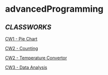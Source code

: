 # advancedProgramming

## *CLASSWORKS*

[CW1 - Pie Chart](./Classworks/CW1/PieChart.png)

[CW2 - Counting](./Classworks/CW2/Counting.html)

[CW2 - Temperature Convertor](./Classworks/CW2/TemperatureConvertor.html)

[CW3 - Data Analysis](./Classworks/CW2/c4_data.html)
